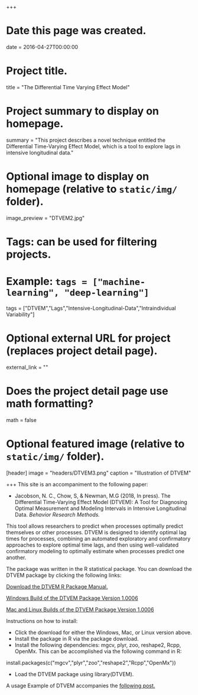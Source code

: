 +++
# Date this page was created.
date = 2016-04-27T00:00:00

# Project title.
title = "The Differential Time Varying Effect Model"

# Project summary to display on homepage.
summary = "This project describes a novel technique entitled the Differential Time-Varying Effect Model, which is a tool to explore lags in  intensive longitudinal data."

# Optional image to display on homepage (relative to `static/img/` folder).
image_preview = "DTVEM2.jpg"

# Tags: can be used for filtering projects.
# Example: `tags = ["machine-learning", "deep-learning"]`
tags = ["DTVEM","Lags","Intensive-Longitudinal-Data","Intraindividual Variability"]

# Optional external URL for project (replaces project detail page).
external_link = ""

# Does the project detail page use math formatting?
math = false

# Optional featured image (relative to `static/img/` folder).
[header]
image = "headers/DTVEM3.png"
caption = "Illustration of DTVEM"

+++
This site is an accompaniment to the following paper:

* Jacobson, N. C., Chow, S, & Newman, M.G (2018, In press). The Differential Time-Varying Effect Model (DTVEM): A Tool for Diagnosing Optimal Measurement and Modeling Intervals in Intensive Longitudinal Data. *Behavior Research Methods.*

This tool allows researchers to predict when processes optimally predict themselves or other processes. DTVEM is designed to identify optimal lag times for processes, combining an automated exploratory and confirmatory approaches to explore optimal time lags, and then using well-validated confirmatory modeling to optimally estimate when processes predict one another. 


The package was written in the R statistical package. You can download the DTVEM package by clicking the following links:

[Download the DTVEM R Package Manual.](/files/DTVEM/DTVEM_manual.pdf)

[Windows Build of the DTVEM Package Version 1.0006](/files/DTVEM/DTVEM_1.0006.zip)

[Mac and Linux Builds of the DTVEM Package Version 1.0006](/files/DTVEM/DTVEM_1.0006.tar.gz)


Instructions on how to install:

* Click the download for either the Windows, Mac, or Linux version above.
* Install the package in R via the package download.
* Install the following dependencies: mgcv, plyr, zoo, reshape2, Rcpp, OpenMx. This can be accomplished via the following command in R:

install.packages(c("mgcv","plyr","zoo","reshape2","Rcpp","OpenMx"))

* Load the DTVEM package using library(DTVEM).


A usage Example of DTVEM accompanies the [following post.](/post/illustration_of_dtvem/index.html)